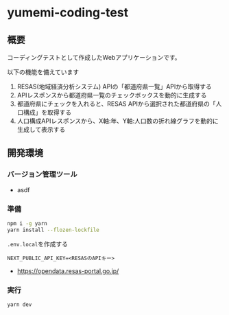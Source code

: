 # yumemi-coding-test
## 概要
コーディングテストとして作成したWebアプリケーションです。

以下の機能を備えています
1. RESAS(地域経済分析システム) APIの「都道府県一覧」APIから取得する
2. APIレスポンスから都道府県一覧のチェックボックスを動的に生成する
3. 都道府県にチェックを入れると、RESAS APIから選択された都道府県の「人口構成」を取得する
4. 人口構成APIレスポンスから、X軸:年、Y軸:人口数の折れ線グラフを動的に生成して表示する

## 開発環境
### バージョン管理ツール
- asdf

### 準備
```sh
npm i -g yarn
yarn install --flozen-lockfile
```

`.env.local`を作成する
```
NEXT_PUBLIC_API_KEY=<RESASのAPIキー>
```
- https://opendata.resas-portal.go.jp/

### 実行
```sh
yarn dev
```
